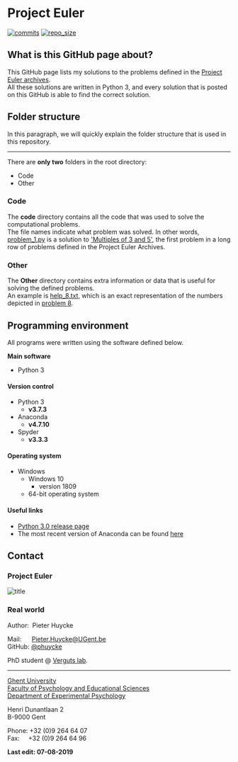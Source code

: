 
# Project Euler

[![commits](https://img.shields.io/github/last-commit/phuycke/Project-Euler)](https://img.shields.io/github/last-commit/phuycke/Project-Euler)
[![repo_size](https://img.shields.io/github/repo-size/phuycke/Project-Euler)](https://img.shields.io/github/repo-size/phuycke/Project-Euler)

## What is this GitHub page about?   

This GitHub page lists my solutions to the problems defined in the [Project Euler archives][archives].   
All these solutions are written in Python 3, and every solution that is posted on this GitHub is able to find the correct solution.

[archives]: https://projecteuler.net/archives

## Folder structure

In this paragraph, we will quickly explain the folder structure that is used in this repository.

---

There are **only two** folders in the root directory:

- Code
- Other

### Code

The **code** directory contains all the code that was used to solve the computational problems.   
The file names indicate what problem was solved.
In other words, [problem_1.py][prob_1_git] is a solution to ['Multiples of 3 and 5'][prob_1_euler], the first problem in a long row of problems defined in the Project Euler Archives.

[prob_1_git]: https://github.com/phuycke/Project-Euler/blob/master/Code/problem_01.py
[prob_1_euler]: https://projecteuler.net/problem=1

### Other

The **Other** directory contains extra information or data that is useful for solving the defined problems.   
An example is [help_8.txt][help_8_git], which is an exact representation of the numbers depicted in [problem 8][prob_8_euler].

[help_8_git]: https://github.com/phuycke/Project-Euler/blob/master/help_files/help_08.txt
[prob_8_euler]: https://projecteuler.net/problem=8


## Programming environment   

All programs were written using the software defined below.

**Main software**

- Python 3
    
#### Version control

- Python 3
    - **v3.7.3**
- Anaconda
    - **v4.7.10**
- Spyder
    - **v3.3.3**

#### Operating system

- Windows
    - Windows 10
        - version 1809
    - 64-bit operating system

#### Useful links

- [Python 3.0 release page][py3]
- The most recent version of Anaconda can be found [here][anaconda]

[py3]: https://www.python.org/download/releases/3.0/
[anaconda]: https://www.anaconda.com/distribution/

## Contact

### Project Euler

![title](https://projecteuler.net/profile/flyinthelotion.png)

### Real world

Author: &nbsp;Pieter Huycke  

Mail: &nbsp;&nbsp;&nbsp;&nbsp;&nbsp;[Pieter.Huycke@UGent.be](mailto:Pieter.Huycke@UGent.be)  
GitHub: [@phuycke][GitHub]

[GitHub]: https://github.com/phuycke

PhD student @ [Verguts lab][Labsite].  

[Labsite]: https://cogcomneurosci.com/

---

[Ghent University][UGent]   
[Faculty of Psychology and Educational Sciences][Faculty]  
[Department of Experimental Psychology][Department]  

[UGent]:      https://www.ugent.be/en
[Faculty]:    https://www.ugent.be/pp/en
[Department]: https://www.ugent.be/pp/experimentele-psychologie/en/research

Henri Dunantlaan 2  
B-9000 Gent  

Phone: +32 (0)9 264 64 07  
Fax: &nbsp;&nbsp;&nbsp;&nbsp;+32 (0)9 264 64 96 

**Last edit: 07-08-2019**
